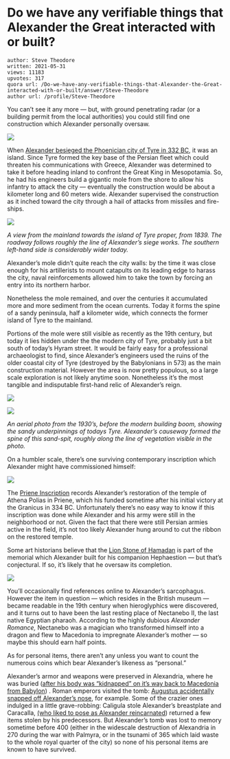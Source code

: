 # Do we have any verifiable things that Alexander the Great interacted with or built?

	author: Steve Theodore
	written: 2021-05-31
	views: 11183
	upvotes: 317
	quora url: /Do-we-have-any-verifiable-things-that-Alexander-the-Great-interacted-with-or-built/answer/Steve-Theodore
	author url: /profile/Steve-Theodore


You can’t see it any more — but, with ground penetrating radar (or a building permit from the local authorities) you could still find one construction which Alexander personally oversaw.

![](https://qph.fs.quoracdn.net/main-qimg-663f7b25d14629f4ccf74daca8217c7b)

When [Alexander besieged the Phoenician city of Tyre in 332 BC](https://www.livius.org/articles/battle/tyre-332-bce/), it was an island. Since Tyre formed the key base of the Persian fleet which could threaten his communications with Greece, Alexander was determined to take it before heading inland to confront the Great King in Mesopotamia. So, he had his engineers build a gigantic mole from the shore to allow his infantry to attack the city — eventually the construction would be about a kilometer long and 60 meters wide. Alexander supervised the construction as it inched toward the city through a hail of attacks from missiles and fire-ships.

![](https://qph.fs.quoracdn.net/main-qimg-b161ba1082d73f8eed1926654494c567)

_A view from the mainland towards the island of Tyre proper, from 1839. The roadway follows roughly the line of Alexander’s siege works. The southern left-hand side is considerably wider today._ 

Alexander’s mole didn’t quite reach the city walls: by the time it was close enough for his artillerists to mount catapults on its leading edge to harass the city, naval reinforcements allowed him to take the town by forcing an entry into its northern harbor.

Nonetheless the mole remained, and over the centuries it accumulated more and more sediment from the ocean currents. Today it forms the spine of a sandy peninsula, half a kilometer wide, which connects the former island of Tyre to the mainland.

Portions of the mole were still visible as recently as the 19th century, but today it lies hidden under the the modern city of Tyre, probably just a bit south of today’s Hyram street. It would be fairly easy for a professional archaeologist to find, since Alexander’s engineers used the ruins of the older coastal city of Tyre (destroyed by the Babylonians in 573) as the main construction material. However the area is now pretty populous, so a large scale exploration is not likely anytime soon. Nonetheless it’s the most tangible and indisputable first-hand relic of Alexander’s reign.

![](https://qph.fs.quoracdn.net/main-qimg-912ab4210049d247d2f6bf9377db585f)

![](https://qph.fs.quoracdn.net/main-qimg-ccf253643ccfb020af764f2bfb1e0cd0)

_An aerial photo from the 1930’s, before the modern building boom, showing the sandy underpinnings of todays Tyre. Alexander’s causeway formed the spine of this sand-spit, roughly along the line of vegetation visible in the photo._ 



On a humbler scale, there’s one surviving contemporary inscription which Alexander might have commissioned himself:

![](https://qph.fs.quoracdn.net/main-qimg-3732189b16c26ba4008cf0bfb4b16f4f)

The [Priene Inscription](https://en.wikipedia.org/wiki/Priene_Inscription ) records Alexander’s restoration of the temple of Athena Polias in Priene, which his funded sometime after his initial victory at the Granicus in 334 BC. Unfortunately there’s no easy way to know if this inscription was done while Alexander and his army were still in the neighborhood or not. Given the fact that there were still Persian armies active in the field, it’s not too likely Alexander hung around to cut the ribbon on the restored temple.



Some art historians believe that the [Lion Stone of Hamadan](https://en.wikipedia.org/wiki/Hamadan_Stone_Lion#:~:text=The%20stone%20lion%20of%20Hamadan,said%20to%20have%20been%20located.) is part of the memorial which Alexander built for his companion Hephaestion — but that’s conjectural. If so, it’s likely that he oversaw its completion.

![](https://qph.fs.quoracdn.net/main-qimg-1541c1b3ba43c73d0d4fb01fbb85a784)

You’ll occasionally find references online to Alexander’s sarcophagus. However the item in question — which resides in the British museum — became readable in the 19th century when hieroglyphics were discovered, and it turns out to have been the last resting place of Nectanebo II, the last native Egyptian pharaoh. According to the highly dubious _Alexander Romance,_ Nectanebo was a magician who transformed himself into a dragon and flew to Macedonia to impregnate Alexander’s mother — so maybe this should earn half points.



As for personal items, there aren’t any unless you want to count the numerous coins which bear Alexander’s likeness as “personal.”

Alexander’s armor and weapons were preserved in Alexandria, where he was buried ([after his body was “kidnapped” on it’s way back to Macedonia from Babylon](https://sbhistorygeek.wordpress.com/2013/01/12/the-man-who-stole-a-god/)) . Roman emperors visited the tomb: [Augustus accidentally snapped off Alexander’s nose](https://histastrophe.com/2018/03/14/the-nose-goes-when-octavian-meets-alexander-the-great/), for example. Some of the crazier ones indulged in a little grave-robbing: Caligula stole Alexander’s breastplate and Caracalla, [(who liked to pose as Alexander reincarnated](https://alexandrei0n.wordpress.com/2018/12/20/caracalla-the-roman-emperor-who-believed-himself-the-reincarnation-of-alexander-the-great/)) returned a few items stolen by his predecessors. But Alexander’s tomb was lost to memory sometime before 400 (either in the widescale destruction of Alexandria in 270 during the war with Palmyra, or in the tsunami of 365 which laid waste to the whole royal quarter of the city) so none of his personal items are known to have survived.

